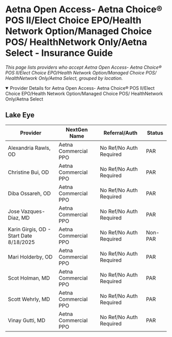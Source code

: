 # Aetna Open Access- Aetna Choice® POS II/Elect Choice EPO/Health Network Option/Managed Choice POS/ HealthNetwork Only/Aetna Select - Insurance Guide

*This page lists providers who accept Aetna Open Access- Aetna Choice® POS II/Elect Choice EPO/Health Network Option/Managed Choice POS/ HealthNetwork Only/Aetna Select, grouped by location.*

<details open><summary>Provider Details for Aetna Open Access- Aetna Choice® POS II/Elect Choice EPO/Health Network Option/Managed Choice POS/ HealthNetwork Only/Aetna Select</summary>

## Lake Eye 

| Provider | NextGen Name | Referral/Auth | Status |
|----------|-------------|--------------|--------|
| Alexandria Rawls, OD | Aetna Commercial PPO | No Ref/No Auth Required | PAR |
| Christine Bui, OD | Aetna Commercial PPO | No Ref/No Auth Required | PAR |
| Diba Ossareh, OD | Aetna Commercial PPO | No Ref/No Auth Required | PAR |
| Jose Vazques-Diaz, MD | Aetna Commercial PPO | No Ref/No Auth Required | PAR |
| Karin Girgis, OD - Start Date 8/18/2025 | Aetna Commercial PPO | No Ref/No Auth Required | Non-PAR |
| Mari Holderby, OD | Aetna Commercial PPO | No Ref/No Auth Required | PAR |
| Scot Holman, MD | Aetna Commercial PPO | No Ref/No Auth Required | PAR |
| Scott Wehrly, MD | Aetna Commercial PPO | No Ref/No Auth Required | PAR |
| Vinay Gutti, MD | Aetna Commercial PPO | No Ref/No Auth Required | PAR |

</details>

